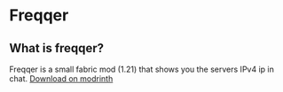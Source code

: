 # Freqqer
## What is freqqer?
Freqqer is a small fabric mod (1.21) that shows you the servers IPv4 ip in chat.
[Download on modrinth](https://modrinth.com/mod/freqqer/)

